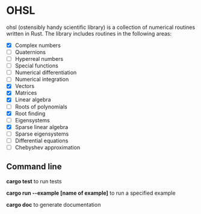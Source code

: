 # OHSL
ohsl (ostensibly handy scientific library) is a collection of numerical routines written in Rust. The library includes routines in the following areas:

- [x] Complex numbers
- [ ] Quaternions 
- [ ] Hyperreal numbers
- [ ] Special functions
- [ ] Numerical differentiation
- [ ] Numerical integration
- [x] Vectors
- [x] Matrices
- [x] Linear algebra 
- [ ] Roots of polynomials
- [x] Root finding 
- [ ] Eigensystems
- [x] Sparse linear algebra 
- [ ] Sparse eigensystems
- [ ] Differential equations 
- [ ] Chebyshev approximation

## Command line 

**cargo test** to run tests

**cargo run --example [name of example]** to run a specified example

**cargo doc** to generate documentation
